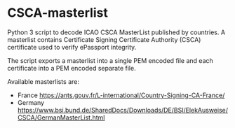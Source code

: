 # CSCA-masterlist

Python 3 script to decode ICAO CSCA MasterList published by countries.
A masterlist contains Certificate Signing Certificate Authority (CSCA) certificate used to verify ePassport integrity.

The script exports a masterlist into a single PEM encoded file and each certificate into a PEM encoded separate file.

Available masterlists are:
- France https://ants.gouv.fr/L-international/Country-Signing-CA-France/
- Germany https://www.bsi.bund.de/SharedDocs/Downloads/DE/BSI/ElekAusweise/CSCA/GermanMasterList.html
